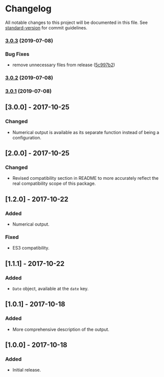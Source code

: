 # Changelog

All notable changes to this project will be documented in this file. See [standard-version](https://github.com/conventional-changelog/standard-version) for commit guidelines.

### [3.0.3](https://github.com/Gipphe/ualf/compare/v3.0.2...v3.0.3) (2019-07-08)


### Bug Fixes

* remove unnecessary files from release ([5c997b2](https://github.com/Gipphe/ualf/commit/5c997b2))



### [3.0.2](https://github.com/Gipphe/ualf/compare/v3.0.1...v3.0.2) (2019-07-08)



### [3.0.1](https://github.com/Gipphe/ualf/compare/v3.0.0...v3.0.1) (2019-07-08)



## [3.0.0] - 2017-10-25

### Changed

- Numerical output is available as its separate function instead of being a configuration.

## [2.0.0] - 2017-10-25

### Changed

- Revised compatibility section in README to more accurately reflect the real compatibility scope
  of this package.

## [1.2.0] - 2017-10-22

### Added

- Numerical output.

### Fixed

- ES3 compatibility.

## [1.1.1] - 2017-10-22

### Added

- `Date` object, available at the `date` key.

## [1.0.1] - 2017-10-18

### Added

- More comprehensive description of the output.

## [1.0.0] - 2017-10-18

### Added

- Initial release.
